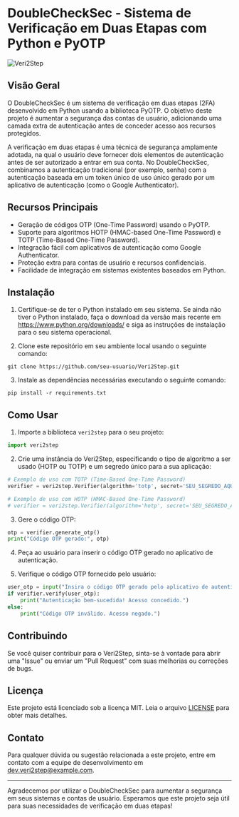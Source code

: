 # DoubleCheckSec - Sistema de Verificação em Duas Etapas com Python e PyOTP

![Veri2Step](https://example.com/veri2step-logo.png)

## Visão Geral

O DoubleCheckSec é um sistema de verificação em duas etapas (2FA) desenvolvido em Python usando a biblioteca PyOTP. O objetivo deste projeto é aumentar a segurança das contas de usuário, adicionando uma camada extra de autenticação antes de conceder acesso aos recursos protegidos.

A verificação em duas etapas é uma técnica de segurança amplamente adotada, na qual o usuário deve fornecer dois elementos de autenticação antes de ser autorizado a entrar em sua conta. No DoubleCheckSec, combinamos a autenticação tradicional (por exemplo, senha) com a autenticação baseada em um token único de uso único gerado por um aplicativo de autenticação (como o Google Authenticator).

## Recursos Principais

- Geração de códigos OTP (One-Time Password) usando o PyOTP.
- Suporte para algoritmos HOTP (HMAC-based One-Time Password) e TOTP (Time-Based One-Time Password).
- Integração fácil com aplicativos de autenticação como Google Authenticator.
- Proteção extra para contas de usuário e recursos confidenciais.
- Facilidade de integração em sistemas existentes baseados em Python.

## Instalação

1. Certifique-se de ter o Python instalado em seu sistema. Se ainda não tiver o Python instalado, faça o download da versão mais recente em https://www.python.org/downloads/ e siga as instruções de instalação para o seu sistema operacional.

2. Clone este repositório em seu ambiente local usando o seguinte comando:

```
git clone https://github.com/seu-usuario/Veri2Step.git
```

3. Instale as dependências necessárias executando o seguinte comando:

```
pip install -r requirements.txt
```

## Como Usar

1. Importe a biblioteca `veri2step` para o seu projeto:

```python
import veri2step
```

2. Crie uma instância do Veri2Step, especificando o tipo de algoritmo a ser usado (HOTP ou TOTP) e um segredo único para a sua aplicação:

```python
# Exemplo de uso com TOTP (Time-Based One-Time Password)
verifier = veri2step.Verifier(algorithm='totp', secret='SEU_SEGREDO_AQUI')

# Exemplo de uso com HOTP (HMAC-Based One-Time Password)
# verifier = veri2step.Verifier(algorithm='hotp', secret='SEU_SEGREDO_AQUI')
```

3. Gere o código OTP:

```python
otp = verifier.generate_otp()
print("Código OTP gerado:", otp)
```

4. Peça ao usuário para inserir o código OTP gerado no aplicativo de autenticação.

5. Verifique o código OTP fornecido pelo usuário:

```python
user_otp = input("Insira o código OTP gerado pelo aplicativo de autenticação: ")
if verifier.verify(user_otp):
    print("Autenticação bem-sucedida! Acesso concedido.")
else:
    print("Código OTP inválido. Acesso negado.")
```

## Contribuindo

Se você quiser contribuir para o Veri2Step, sinta-se à vontade para abrir uma "Issue" ou enviar um "Pull Request" com suas melhorias ou correções de bugs.

## Licença

Este projeto está licenciado sob a licença MIT. Leia o arquivo [LICENSE](LICENSE) para obter mais detalhes.

## Contato

Para qualquer dúvida ou sugestão relacionada a este projeto, entre em contato com a equipe de desenvolvimento em dev.veri2step@example.com.

---

Agradecemos por utilizar o DoubleCheckSec para aumentar a segurança em seus sistemas e contas de usuário. Esperamos que este projeto seja útil para suas necessidades de verificação em duas etapas!
